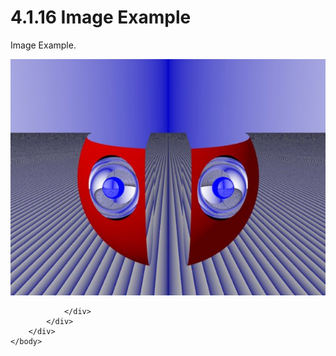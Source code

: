 <html dir="LTR" xmlns:mshelp="http://msdn.microsoft.com/mshelp" xmlns:ddue="http://ddue.schemas.microsoft.com/authoring/2003/5" xmlns:xlink="http://www.w3.org/1999/xlink" xmlns:tool="http://www.microsoft.com/tooltip">
    <head>
        <meta http-equiv="Content-Type" content="text/html; CHARSET=utf-8"></meta>
        <meta name="save" content="history"></meta>
        <title>4.1.16 Image Example</title>
        <xml>
            <mshelp:toctitle title="4.1.16 Image Example"></mshelp:toctitle>
            <mshelp:rltitle title="[MS-CANARYBLOCK]: Image Example"></mshelp:rltitle>
            <mshelp:keyword index="A" term="24ed1371-1f2f-4ef1-a2be-e2111d711f7f"></mshelp:keyword>
            <mshelp:attr name="DCSext.ContentType" value="open specification"></mshelp:attr>
            <mshelp:attr name="AssetID" value="24ed1371-1f2f-4ef1-a2be-e2111d711f7f"></mshelp:attr>
            <mshelp:attr name="TopicType" value="kbRef"></mshelp:attr>
            <mshelp:attr name="DCSext.Title" value="[MS-CANARYBLOCK]: Image Example" />
        </xml>
    </head>
    <body>
        <div id="header">
            <h1 class="heading">4.1.16 Image Example</h1>
        </div>
        <div id="mainSection">
            <div id="mainBody">
                <div id="allHistory" class="saveHistory"></div>
                <div id="sectionSection0" class="section" name="collapseableSection">
                    

<p><span>Image Example.</span></p>

<p><img id="Picture 0" src="MS-CANARYBLOCK_files/image023.png"></p>


                </div>
            </div>
        </div>
    </body>
</html>